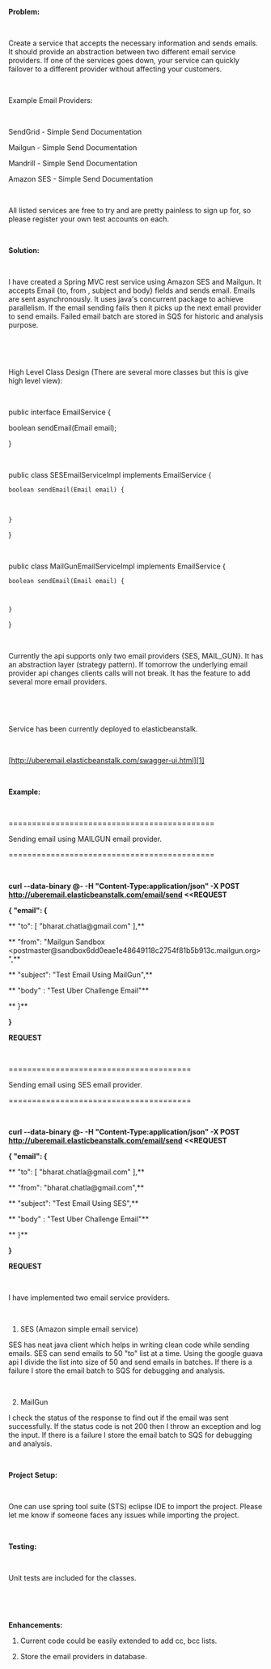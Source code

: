 **Problem:**

 

Create a service that accepts the necessary information and sends emails. It
should provide an abstraction between two different email service providers. If
one of the services goes down, your service can quickly failover to a different
provider without affecting your customers.

 

Example Email Providers:

 

SendGrid - Simple Send Documentation

Mailgun - Simple Send Documentation

Mandrill - Simple Send Documentation

Amazon SES - Simple Send Documentation

 

All listed services are free to try and are pretty painless to sign up for, so
please register your own test accounts on each.

 

**Solution:**

 

I have created a Spring MVC rest service using Amazon SES and Mailgun. It
accepts Email {to, from , subject and body} fields and sends email. Emails are
sent asynchronously. It uses java's concurrent package to achieve parallelism.
If the email sending fails then it picks up the next email provider to send
emails. Failed email batch are stored in SQS for historic and analysis purpose.

 

 

High Level Class Design (There are several more classes but this is give high
level view):

 

public interface EmailService {

boolean sendEmail(Email email);

}

 

public class SESEmailServiceImpl implements EmailService {

	boolean sendEmail(Email email) {

 

	}

}

 

public class MailGunEmailServiceImpl implements EmailService {

	boolean sendEmail(Email email) {

	

	}

}

 

Currently the api supports only two email providers {SES, MAIL\_GUN}. It has an
abstraction layer (strategy pattern). If tomorrow the underlying email provider
api changes clients calls will not break. It has the feature to add several more
email providers.

 

 

Service has been currently deployed to elasticbeanstalk.

 

[http://uberemail.elasticbeanstalk.com/swagger-ui.html][1]

[1]: <http://uberemail.elasticbeanstalk.com/swagger-ui.html>

 

**Example:**

 

============================================

Sending email using MAILGUN email provider.

============================================

 

**curl --data-binary \@- -H "Content-Type:application/json" -X POST
http://uberemail.elasticbeanstalk.com/email/send \<\<REQUEST**

**{ "email": {**

**    "to": [ "bharat.chatla\@gmail.com" ],**

**    "from": "Mailgun Sandbox
\<postmaster\@sandbox6dd0eae1e48649118c2754f81b5b913c.mailgun.org\>",**

**    "subject": "Test Email Using MailGun",**

**    "body" : "Test Uber Challenge Email"**

**  }**

**}**

**REQUEST**

 

=======================================

Sending email using SES email provider.

=======================================

 

**curl --data-binary \@- -H "Content-Type:application/json" -X POST
http://uberemail.elasticbeanstalk.com/email/send \<\<REQUEST**

**{ "email": {**

**    "to": [ "bharat.chatla\@gmail.com" ],**

**    "from": "bharat.chatla\@gmail.com",**

**    "subject": "Test Email Using SES",**

**    "body" : "Test Uber Challenge Email"**

**  }**

**}**

**REQUEST**

 

I have implemented two email service providers.

 

1. SES (Amazon simple email service)

SES has neat java client which helps in writing clean code while sending emails.
SES can send emails to 50 "to" list at a time. Using the google guava api I
divide the list into size of 50 and send emails in batches. If there is a
failure I store the email batch to SQS for debugging and analysis.

 

2. MailGun

I check the status of the response to find out if the email was sent
successfully. If the status code is not 200 then I throw an exception and log
the input. If there is a failure I store the email batch to SQS for debugging
and analysis.

 

**Project Setup:**

 

One can use spring tool suite (STS) eclipse IDE to import the project. Please
let me know if someone faces any issues while importing the project.

 

**Testing:**

 

Unit tests are included for the classes.

 

 

**Enhancements:**

1.	Current code could be easily extended to add cc, bcc lists.

2.	Store the email providers in database.

 

 
